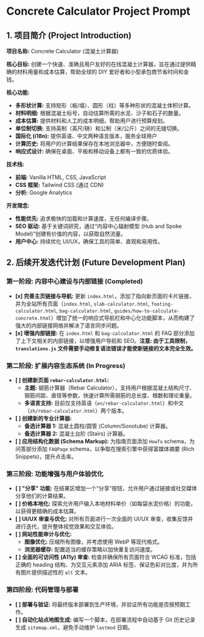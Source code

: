 # Concrete Calculator Project Prompt

## 1. 项目简介 (Project Introduction)

**项目名称:** Concrete Calculator (混凝土计算器)

**核心目标:** 创建一个快速、准确且用户友好的在线混凝土计算器，旨在通过提供精确的材料用量和成本估算，帮助全球的 DIY 爱好者和小型承包商节省时间和金钱。

**核心功能:**
- **多形状计算:** 支持矩形（板/墙）、圆形（柱）等多种形状的混凝土体积计算。
- **材料明细:** 根据混凝土标号，自动估算所需的水泥、沙子和石子的数量。
- **成本估算:** 提供材料和人工的成本明细，帮助用户进行预算规划。
- **单位制切换:** 支持英制（英尺/磅）和公制（米/公斤）之间的无缝切换。
- **国际化 (i18n):** 提供英语、中文两种语言版本，服务全球用户
- **计算历史:** 将用户的计算结果保存在本地浏览器中，方便随时查阅。
- **响应式设计:** 确保在桌面、平板和移动设备上都有一致的优质体验。

**技术栈:**
- **前端:** Vanilla HTML, CSS, JavaScript
- **CSS 框架:** Tailwind CSS (通过 CDN)
- **分析:** Google Analytics

**开发理念:**
- **性能优先:** 追求极快的加载和计算速度，无任何编译步骤。
- **SEO 驱动:** 基于关键词研究，通过“内容中心辐射模型 (Hub and Spoke Model)”创建有价值的内容，以获取自然流量。
- **用户中心:** 持续优化 UI/UX，确保工具的简单、直观和易用性。

## 2. 后续开发迭代计划 (Future Development Plan)

### 第一阶段: 内容中心建设与内部链接 (Completed)

- **[x] 完善主页链接与导航:** 更新 `index.html`，添加了指向新页面的卡片链接，并为全站所有页面（`index.html`, `slab-calculator.html`, `footing-calculator.html`, `bag-calculator.html`, `guides/how-to-calculate-concrete.html`）增加了统一的响应式导航栏和中心化功能脚本，从而构建了强大的内部链接网络并解决了语言同步问题。
- **[x] 增强内部链接:** 在 `index.html` 和 `bag-calculator.html` 的 FAQ 部分添加了上下文相关的内部链接，以增强用户导航和 SEO。**注意: 由于工具限制，`translations.js` 文件需要手动修复语法错误才能使新链接的文本完全生效。**

### 第二阶段: 扩展内容生态系统 (In Progress)

- **[ ] 创建新页面 `rebar-calculator.html`:**
  - **主题:** 钢筋计算器（Rebar Calculator），支持用户根据混凝土结构尺寸、钢筋间距、直径等参数，快速计算所需钢筋的总长度、根数和理论重量。
  - **多语言支持:** 目前仅支持英语（`en/rebar-calculator.html`）和中文（`zh/rebar-calculator.html`）两个版本。
- **[ ] 创建新的专业计算器:**
  - **备选计算器 1:** 混凝土圆柱/圆管 (Column/Sonotube) 计算器。
  - **备选计算器 2:** 混凝土台阶 (Stairs) 计算器。
- **[ ] 应用结构化数据 (Schema Markup):** 为指南页面添加 `HowTo` schema，为问答部分添加 `FAQPage` schema，以争取在搜索引擎中获得富媒体摘要 (Rich Snippets)，提升点击率。

### 第三阶段: 功能增强与用户体验优化

- **[ ] "分享" 功能:** 在结果区增加一个“分享”按钮，允许用户通过链接或社交媒体分享他们的计算结果。
- **[ ] 价格本地化:** 探索允许用户输入本地材料单价（如每袋水泥价格）的功能，以获得更精确的成本估算。
- **[ ] UI/UX 审查与优化:** 对所有页面进行一次全面的 UI/UX 审查，收集反馈并进行迭代，提升整体视觉效果和交互体验。
- **[ ] 网站性能审计与优化:**
  - **图像优化:** 压缩所有图像，并考虑使用 WebP 等现代格式。
  - **浏览器缓存:** 配置适当的缓存策略以加快重复访问速度。
- **[ ] 全面的可访问性 (A11y) 审查:** 检查并确保所有页面符合 WCAG 标准，包括正确的 heading 结构、为交互元素添加 ARIA 标签、保证色彩对比度，并为所有图片提供描述性的 `alt` 文本。

### 第四阶段: 代码管理与部署

- **[ ] 部署与验证:** 将最终版本部署到生产环境，并验证所有功能是否按预期工作。 
- **[ ] 自动化站点地图生成:** 编写一个脚本，在部署流程中自动基于 Git 历史记录生成 `sitemap.xml`，避免手动维护 `lastmod` 日期。 